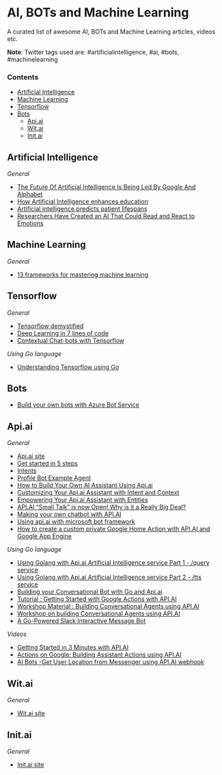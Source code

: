 # AI, BOTs and Machine Learning

A curated list of awesome AI, BOTs and Machine Learning articles, videos etc.

**Note**: Twitter tags used are: #artificialintelligence, #ai, #bots, #machinelearning

### Contents

- [Artificial Intelligence](#artificial-intelligence)
- [Machine Learning](#machine-learning)
- [Tensorflow](#tensorflow)
- [Bots](#bots)
    - [Api.ai](#apiai)
    - [Wit.ai](#witai)
    - [Init.ai](#initai)

## Artificial Intelligence

*General*

* [The Future Of Artificial Intelligence Is Being Led By Google And Alphabet](http://www.ibtimes.com/future-artificial-intelligence-being-led-google-alphabet-2547160)
* [How Artificial Intelligence enhances education](thenextweb.com/artificial-intelligence/2017/03/13/how-artificial-intelligence-enhances-education/)
* [Artificial intelligence predicts patient lifespans](https://techxplore.com/news/2017-06-artificial-intelligence-patient-lifespans.html)
* [Researchers Have Created an AI That Could Read and React to Emotions](https://futurism.com/researchers-have-created-an-ai-that-could-read-and-react-to-emotions/)

## Machine Learning

*General*

* [13 frameworks for mastering machine learning](http://www.infoworld.com/article/3026262/data-science/13-frameworks-for-mastering-machine-learning.html#slide1)

## Tensorflow

*General*

* [Tensorflow demystified](https://chatbotslife.com/tensorflow-demystified-80987184faf7)
* [Deep Learning in 7 lines of code](https://chatbotslife.com/deep-learning-in-7-lines-of-code-7879a8ef8cfb)
* [Contextual Chat-bots with Tensorflow](https://chatbotsmagazine.com/contextual-chat-bots-with-tensorflow-4391749d0077)

*Using Go language*

* [Understanding Tensorflow using Go](https://pgaleone.eu/tensorflow/go/2017/05/29/understanding-tensorflow-using-go/)

## Bots

* [Build your own bots with Azure Bot Service](https://youtu.be/1xgMEkvEppM)

## Api.ai

*General*

* [Api.ai site](https://api.ai)
* [Get started in 5 steps](https://docs.api.ai/docs/get-started)
* [Intents](https://docs.api.ai/docs/concept-intents)
* [Profile Bot Example Agent](https://docs.api.ai/docs/profile-bot-example-agent)
* [How to Build Your Own AI Assistant Using Api.ai](https://www.sitepoint.com/how-to-build-your-own-ai-assistant-using-api-ai/)
* [Customizing Your Api.ai Assistant with Intent and Context](https://www.sitepoint.com/customizing-your-api-ai-assistant-with-intent-and-context/)
* [Empowering Your Api.ai Assistant with Entities](https://www.sitepoint.com/teaching-our-api-ai-assistant-concepts-via-entities/)
* [API.AI “Small Talk” is now Open! Why is it a Really Big Deal?](https://chatbotsmagazine.com/api-ai-small-talk-is-now-open-source-why-is-it-a-big-deal-a39c54f89d85)
* [Making your own chatbot with API.AI](https://blog.craftworkz.co/making-your-own-chatbot-with-api-ai-21be5444a2df)
* [Using api.ai with microsoft bot framework ](https://medium.com/@akshaykulkarni/using-api-ai-with-microsoft-bot-framework-577a5d9fb66f)
* [How to create a custom private Google Home Action with API.AI and Google App Engine](https://medium.com/google-cloud/how-to-create-a-custom-private-google-home-action-260e2c512fc)

*Using Go language*

* [Using Golang with Api.ai Artificial Intelligence service Part 1 - /query service](https://medium.com/@IndianGuru/using-golang-with-api-ai-artificial-intelligence-service-5ed2209a347c)
* [Using Golang with Api.ai Artificial Intelligence service Part 2 - /tts service](https://medium.com/@IndianGuru/using-golang-with-api-ai-artificial-intelligence-service-86afdf4b8ac2)
* [Building your Conversational Bot with Go and Api.ai](https://medium.com/ymedialabs-innovation/building-your-conversational-bot-with-go-and-api-ai-45bc5cb7ce5a)
* [Tutorial : Getting Started with Google Actions with API.AI](https://rominirani.com/tutorial-getting-started-with-google-actions-with-api-ai-a3b79550a062)
* [Workshop Material : Building Conversational Agents using API.AI](https://rominirani.com/workshop-material-building-conversational-agents-using-api-ai-5b2d2f05f097)
* [Workshop on building Conversational Agents using API.AI](https://github.com/rominirani/api-ai-workshop)
* [A Go-Powered Slack Interactive Message Bot](https://github.com/tcnksm/go-slack-interactive)

*Videos*

* [Getting Started in 3 Minutes with API.AI](https://youtu.be/Om7tyGGemXI)
* [Actions on Google: Building Assistant Actions using API.AI](https://youtu.be/9SUAuy9OJg4)
* [AI Bots -Get User Location from Messenger using API.AI webhook](http://dai.ly/x5n8thz)

## Wit.ai

*General*

* [Wit.ai site](https://wit.ai)

## Init.ai

*General*

* [Init.ai site](https://www.init.ai)

